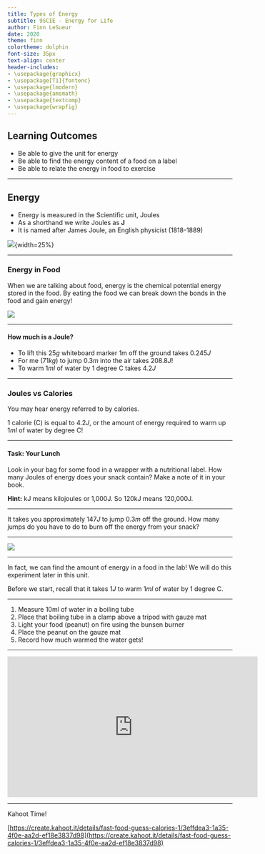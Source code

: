 ```yaml
---
title: Types of Energy
subtitle: 9SCIE - Energy for Life
author: Finn LeSueur
date: 2020
theme: finn
colortheme: dolphin
font-size: 35px
text-align: center
header-includes:
- \usepackage{graphicx}
- \usepackage[T1]{fontenc}
- \usepackage{lmodern}
- \usepackage{amsmath}
- \usepackage{textcomp}
- \usepackage{wrapfig}
---
```


## Learning Outcomes

- Be able to give the unit for energy
- Be able to find the energy content of a food on a label
- Be able to relate the energy in food to exercise

---

## Energy

- Energy is measured in the Scientific unit, Joules
- As a shorthand we write Joules as __J__
- It is named after James Joule, an English physicist (1818-1889)

![](assets/energy_in_food-joule.jpg){width=25%}

---

### Energy in Food

When we are talking about food, energy is the chemical potential energy stored in the food. By eating the food we can break down the bonds in the food and gain energy!

![](assets/energy_in_food-nutritional-information.png)

---

#### How much is a Joule?

- To lift this $25g$ whiteboard marker 1m off the ground takes $0.245J$
- For me ($71kg$) to jump $0.3m$ into the air takes $208.8J$!
- To warm $1ml$ of water by 1 degree C takes $4.2J$

---

### Joules vs Calories

You may hear energy referred to by calories.

1 calorie (C) is equal to $4.2J$, or the amount of energy required to warm up $1ml$ of water by  degree C!
 
---

#### Task: Your Lunch

Look in your bag for some food in a wrapper with a nutritional label. How many Joules of energy does your snack contain? Make a note of it in your book.

__Hint:__ kJ means kilojoules or 1,000J. So 120kJ means 120,000J.

---

It takes you approximately $147J$ to jump $0.3m$ off the ground. How many jumps do you have to do to burn off the energy from your snack?

 ---
 
 ![](assets/energy_in_food-kilojoules-in-food.jpg)
 
 ---
 
 In fact, we can find the amount of energy in a food in the lab! We will do this experiment later in this unit.
 
 Before we start, recall that it takes $1J$ to warm $1ml$ of water by 1 degree C.
 
 ---
 
 1. Measure 10ml of water in a boiling tube
 2. Place that boiling tube in a clamp above a tripod with gauze mat
 3. Light your food (peanut) on fire using the bunsen burner
 4. Place the peanut on the gauze mat
 5. Record how much warmed the water gets!

---

<iframe width="560" height="315" src="https://www.youtube.com/embed/dZB7kzKUZlc" frameborder="0" allow="accelerometer; autoplay; encrypted-media; gyroscope; picture-in-picture" allowfullscreen></iframe>

---

Kahoot Time!

[https://create.kahoot.it/details/fast-food-guess-calories-1/3effdea3-1a35-4f0e-aa2d-ef18e3837d98](https://create.kahoot.it/details/fast-food-guess-calories-1/3effdea3-1a35-4f0e-aa2d-ef18e3837d98)
